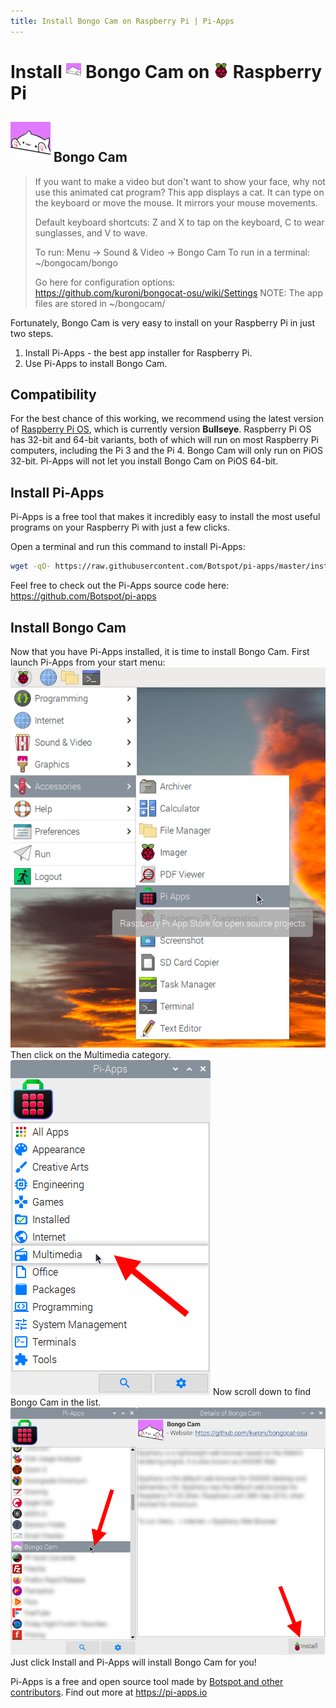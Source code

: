 ```yaml
---
title: Install Bongo Cam on Raspberry Pi | Pi-Apps
---
```

<div class="simple-install-content content">

# Install <img src="/img/app-icons/Bongo Cam/icon-64.png" height=24> Bongo Cam on <img src=/img/other-icons/raspberrypi-icon.svg height=24> Raspberry Pi

## <img src="/img/app-icons/Bongo Cam/icon-64.png"> Bongo Cam
> If you want to make a video but don't want to show your face, why not use this animated cat program?
> This app displays a cat. It can type on the keyboard or move the mouse. It mirrors your mouse movements.
> 
> Default keyboard shortcuts: Z and X to tap on the keyboard, C to wear sunglasses, and V to wave.
> 
> To run: Menu -> Sound & Video -> Bongo Cam
> To run in a terminal: ~/bongocam/bongo
> 
> Go here for configuration options: https://github.com/kuroni/bongocat-osu/wiki/Settings
> NOTE: The app files are stored in ~/bongocam/

Fortunately, Bongo Cam is very easy to install on your Raspberry Pi in just two steps.
1. Install Pi-Apps - the best app installer for Raspberry Pi.
2. Use Pi-Apps to install Bongo Cam.
</div>
<div class="simple-install-content content">

## Compatibility
For the best chance of this working, we recommend using the latest version of [Raspberry Pi OS](https://www.raspberrypi.com/software/), which is currently version **Bullseye**.
Raspberry Pi OS has 32-bit and 64-bit variants, both of which will run on most Raspberry Pi computers, including the Pi 3 and the Pi 4.
Bongo Cam will only run on PiOS 32-bit. Pi-Apps will not let you install Bongo Cam on PiOS 64-bit.
</div>
<div class="simple-install-content content">

## Install Pi-Apps

Pi-Apps is a free tool that makes it incredibly easy to install the most useful programs on your Raspberry Pi with just a few clicks.

Open a terminal and run this command to install Pi-Apps:
```bash
wget -qO- https://raw.githubusercontent.com/Botspot/pi-apps/master/install | bash
```
Feel free to check out the Pi-Apps source code here: https://github.com/Botspot/pi-apps
</div>
<div class="simple-install-content content">

## Install Bongo Cam

Now that you have Pi-Apps installed, it is time to install Bongo Cam.
First launch Pi-Apps from your start menu:
<img src="/img/start-menu.png">
Then click on the Multimedia category.
<img src="/img/category-selections/Multimedia.png">
Now scroll down to find Bongo Cam in the list.
<img src="/img/app-icons/Bongo Cam/app-selection.png">
Just click Install and Pi-Apps will install Bongo Cam for you!
</div>
<div class="simple-install-content content">

Pi-Apps is a free and open source tool made by [Botspot and other contributors](/about/#contributors). Find out more at https://pi-apps.io
</div>
